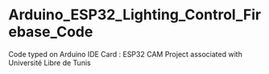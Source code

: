 # Arduino_ESP32_Lighting_Control_Firebase_Code
Code typed on Arduino IDE 
Card : ESP32 CAM
Project associated with Université Libre de Tunis 
